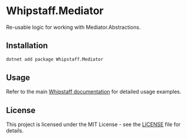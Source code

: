 # Whipstaff.Mediator

Re-usable logic for working with Mediator.Abstractions.

## Installation

```bash
dotnet add package Whipstaff.Mediator
```

## Usage

Refer to the main [Whipstaff documentation](https://github.com/dpvreony/whipstaff) for detailed usage examples.

## License

This project is licensed under the MIT License - see the [LICENSE](https://github.com/dpvreony/whipstaff/blob/main/LICENSE) file for details.
